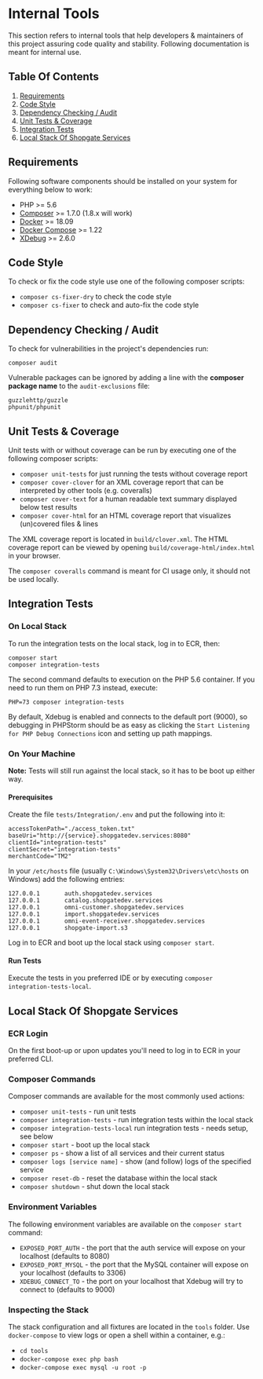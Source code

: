 # Internal Tools

This section refers to internal tools that help developers & maintainers of this project assuring code quality and
stability. Following documentation is meant for internal use.

## Table Of Contents
1. [Requirements](#requirements)
1. [Code Style](#code-style)
1. [Dependency Checking / Audit](#dependency-checking--audit)
1. [Unit Tests & Coverage](#unit-tests--coverage)
1. [Integration Tests](#integration-tests)
1. [Local Stack Of Shopgate Services](#local-stack-of-shopgate-services)

## Requirements
Following software components should be installed on your system for everything below to work:
* PHP >= 5.6
* [Composer](https://getcomposer.org) >= 1.7.0 (1.8.x will work)
* [Docker](https://docs.docker.com/install/) >= 18.09
* [Docker Compose](https://docs.docker.com/compose/install/) >= 1.22
* [XDebug](https://xdebug.org) >= 2.6.0

## Code Style
To check or fix the code style use one of the following composer scripts:
* `composer cs-fixer-dry` to check the code style
* `composer cs-fixer` to check and auto-fix the code style

## Dependency Checking / Audit
To check for vulnerabilities in the project's dependencies run:

    composer audit

Vulnerable packages can be ignored by adding a line with the **composer package name** to the `audit-exclusions` file:

    guzzlehttp/guzzle
    phpunit/phpunit

## Unit Tests & Coverage
Unit tests with or without coverage can be run by executing one of the following composer scripts:

* `composer unit-tests` for just running the tests without coverage report
* `composer cover-clover` for an XML coverage report that can be interpreted by other tools (e.g. coveralls)
* `composer cover-text` for a human readable text summary displayed below test results
* `composer cover-html` for an HTML coverage report that visualizes (un)covered files & lines

The XML coverage report is located in `build/clover.xml`. The HTML coverage report can be viewed  by opening
`build/coverage-html/index.html` in your browser.

The `composer coveralls` command is meant for CI usage only, it should not be used locally.

## Integration Tests
### On Local Stack
To run the integration tests on the local stack, log in to ECR, then:

    composer start
    composer integration-tests

The second command defaults to execution on the PHP 5.6 container. If you need to run them on PHP 7.3 instead, execute:

    PHP=73 composer integration-tests

By default, Xdebug is enabled and connects to the default port (9000), so debugging in PHPStorm should be as easy as
clicking the `Start Listening for PHP Debug Connections` icon and setting up path mappings.

### On Your Machine

**Note:** Tests will still run against the local stack, so it has to be boot up either way.

#### Prerequisites
Create the file `tests/Integration/.env` and put the following into it:

    accessTokenPath="./access_token.txt"
    baseUri="http://{service}.shopgatedev.services:8080"
    clientId="integration-tests"
    clientSecret="integration-tests"
    merchantCode="TM2"

In your `/etc/hosts` file (usually `C:\Windows\System32\Drivers\etc\hosts` on Windows) add the following entries:

    127.0.0.1       auth.shopgatedev.services
    127.0.0.1       catalog.shopgatedev.services
    127.0.0.1       omni-customer.shopgatedev.services
    127.0.0.1       import.shopgatedev.services
    127.0.0.1       omni-event-receiver.shopgatedev.services
    127.0.0.1       shopgate-import.s3

Log in to ECR and boot up the local stack using ```composer start```.

#### Run Tests
Execute the tests in you preferred IDE or by executing ```composer integration-tests-local```.

## Local Stack Of Shopgate Services
### ECR Login
On the first boot-up or upon updates you'll need to log in to ECR in your preferred CLI.

### Composer Commands
Composer commands are available for the most commonly used actions:
* ```composer unit-tests``` - run unit tests
* ```composer integration-tests``` - run integration tests within the local stack
* ```composer integration-tests-local``` run integration tests - needs setup, see below
* ```composer start``` - boot up the local stack
* ```composer ps``` - show a list of all services and their current status
* ```composer logs [service name]``` - show (and follow) logs of the specified service
* ```composer reset-db``` - reset the database within the local stack
* ```composer shutdown``` - shut down the local stack

### Environment Variables
The following environment variables are available on the `composer start` command:
* `EXPOSED_PORT_AUTH` - the port that the auth service will expose on your localhost (defaults to 8080)
* `EXPOSED_PORT_MYSQL` - the port that the MySQL container will expose on your localhost (defaults to 3306)
* `XDEBUG_CONNECT_TO` - the port on your localhost that Xdebug will try to connect to (defaults to 9000)

### Inspecting the Stack
The stack configuration and all fixtures are located in the `tools` folder. Use `docker-compose` to view logs or open
a shell within a container, e.g.:

* ```cd tools```
* ```docker-compose exec php bash```
* ```docker-compose exec mysql -u root -p```
